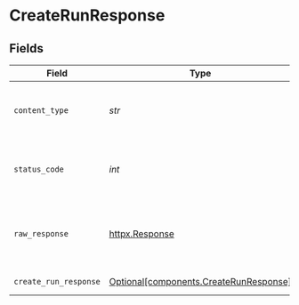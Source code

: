 # CreateRunResponse


## Fields

| Field                                                                                  | Type                                                                                   | Required                                                                               | Description                                                                            |
| -------------------------------------------------------------------------------------- | -------------------------------------------------------------------------------------- | -------------------------------------------------------------------------------------- | -------------------------------------------------------------------------------------- |
| `content_type`                                                                         | *str*                                                                                  | :heavy_check_mark:                                                                     | HTTP response content type for this operation                                          |
| `status_code`                                                                          | *int*                                                                                  | :heavy_check_mark:                                                                     | HTTP response status code for this operation                                           |
| `raw_response`                                                                         | [httpx.Response](https://www.python-httpx.org/api/#response)                           | :heavy_check_mark:                                                                     | Raw HTTP response; suitable for custom response parsing                                |
| `create_run_response`                                                                  | [Optional[components.CreateRunResponse]](../../models/components/createrunresponse.md) | :heavy_minus_sign:                                                                     | Successful response                                                                    |